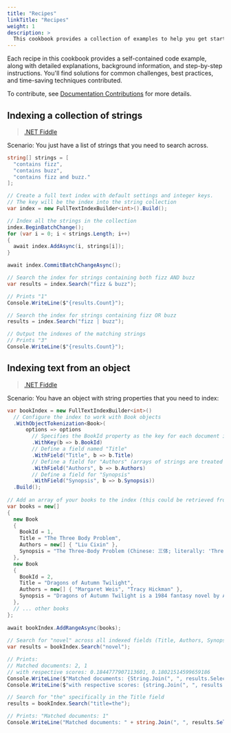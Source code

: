 ```yaml
---
title: "Recipes"
linkTitle: "Recipes"
weight: 1
description: >
  This cookbook provides a collection of examples to help you get started with LIFTI. Whether you're building a search engine, a knowledge base, or any application that deals with large volumes of textual data, these recipes will guide you through common tasks and scenarios.
---
```


Each recipe in this cookbook provides a self-contained code example, along with detailed explanations, background information, and step-by-step instructions. You'll find solutions for common challenges, best practices, and time-saving techniques contributed.

To contribute, see [Documentation Contributions](https://github.com/mikegoatly/lifti?tab=readme-ov-file#contribute) for more details.

## Indexing a collection of strings

> [.NET Fiddle](https://dotnetfiddle.net/ih1O1X)

Scenario: You just have a list of strings that you need to search across.

```csharp
string[] strings = [
  "contains fizz",
  "contains buzz",
  "contains fizz and buzz."
];

// Create a full text index with default settings and integer keys.
// The key will be the index into the string collection
var index = new FullTextIndexBuilder<int>().Build();

// Index all the strings in the collection
index.BeginBatchChange();
for (var i = 0; i < strings.Length; i++) 
{
  await index.AddAsync(i, strings[i]);
}

await index.CommitBatchChangeAsync();

// Search the index for strings containing both fizz AND buzz
var results = index.Search("fizz & buzz");

// Prints "1"
Console.WriteLine($"{results.Count}");

// Search the index for strings containing fizz OR buzz
results = index.Search("fizz | buzz");

// Output the indexes of the matching strings
// Prints "3"
Console.WriteLine($"{results.Count}");
```

## Indexing text from an object

> [.NET Fiddle](https://dotnetfiddle.net/d6bq05)

Scenario: You have an object with string properties that you need to index:

```csharp
var bookIndex = new FullTextIndexBuilder<int>()
  // Configure the index to work with Book objects
  .WithObjectTokenization<Book>(
      options => options
        // Specifies the BookId property as the key for each document in the index.
        .WithKey(b => b.BookId)
        // Define a field named "Title"
        .WithField("Title", b => b.Title)
        // Define a field for "Authors" (arrays of strings are treated as a single body of text)
        .WithField("Authors", b => b.Authors)
        // Define a field for "Synopsis"
        .WithField("Synopsis", b => b.Synopsis))
  .Build();
    
// Add an array of your books to the index (this could be retrieved from a database, file, etc.)
var books = new[]
{
  new Book
  {
    BookId = 1,
    Title = "The Three Body Problem",
    Authors = new[] { "Liu Cixin" },
    Synopsis = "The Three-Body Problem (Chinese: 三体; literally: 'Three-Body'; pinyin: sān tǐ) is a hard science fiction novel..."
  },
  new Book
  {
    BookId = 2,
    Title = "Dragons of Autumn Twilight",
    Authors = new[] { "Margaret Weis", "Tracy Hickman" },
    Synopsis = "Dragons of Autumn Twilight is a 1984 fantasy novel by American writers Margaret Weis and Tracy Hickman..."
  },
  // ... other books
};
  
await bookIndex.AddRangeAsync(books);
  
// Search for "novel" across all indexed fields (Title, Authors, Synopsis)
var results = bookIndex.Search("novel");

// Prints:
// Matched documents: 2, 1
// with respective scores: 0.1844777907113601, 0.18021514599659186
Console.WriteLine($"Matched documents: {String.Join(", ", results.Select(i => i.Key))}");
Console.WriteLine($"with respective scores: {string.Join(", ", results.Select(i => i.Score))}");

// Search for "the" specifically in the Title field
results = bookIndex.Search("title=the");

// Prints: "Matched documents: 1"
Console.WriteLine("Matched documents: " + string.Join(", ", results.Select(i => i.Key)));
```
